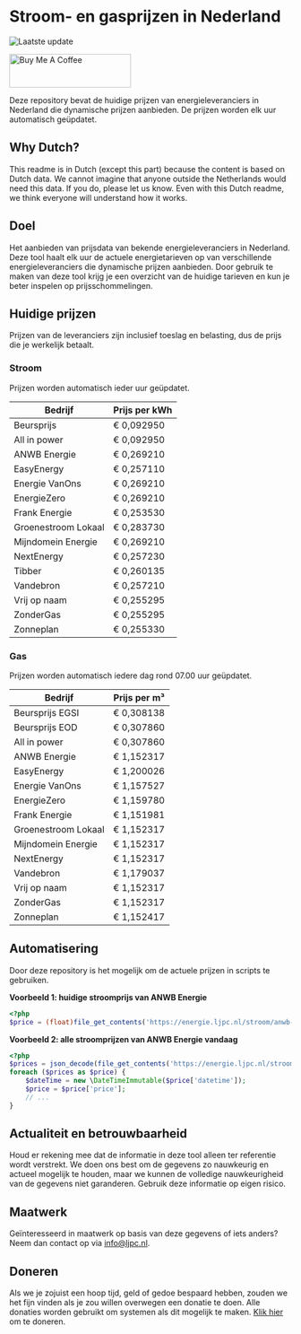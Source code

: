 # Stroom- en gasprijzen in Nederland

![Laatste update](https://img.shields.io/badge/laatste%20update-2025--05--01%2000%3A00%20CET-brightgreen)

<a href="https://www.buymeacoffee.com/Lars-" target="_blank"><img src="https://cdn.buymeacoffee.com/buttons/v2/default-orange.png" alt="Buy Me A Coffee" height="60" style="height: 60px !important;width: 217px !important;" ></a>

Deze repository bevat de huidige prijzen van energieleveranciers in Nederland die dynamische prijzen aanbieden. De prijzen worden elk uur automatisch geüpdatet.

## Why Dutch?

This readme is in Dutch (except this part) because the content is based on Dutch data. We cannot imagine that anyone outside the Netherlands would need this data. If you do, please let us know. Even with this Dutch readme, we think
everyone will understand how it works.

## Doel

Het aanbieden van prijsdata van bekende energieleveranciers in Nederland. Deze tool haalt elk uur de actuele energietarieven op van verschillende energieleveranciers die dynamische prijzen aanbieden. Door gebruik te maken van deze tool
krijg je een overzicht van de huidige tarieven en kun je beter inspelen op prijsschommelingen.

## Huidige prijzen

Prijzen van de leveranciers zijn inclusief toeslag en belasting, dus de prijs die je werkelijk betaalt.

### Stroom

Prijzen worden automatisch ieder uur geüpdatet.

 Bedrijf | Prijs per kWh 
---------|---------------
Beursprijs | € 0,092950
All in power | € 0,092950
ANWB Energie | € 0,269210
EasyEnergy | € 0,257110
Energie VanOns | € 0,269210
EnergieZero | € 0,269210
Frank Energie | € 0,253530
Groenestroom Lokaal | € 0,283730
Mijndomein Energie | € 0,269210
NextEnergy | € 0,257230
Tibber | € 0,260135
Vandebron | € 0,257210
Vrij op naam | € 0,255295
ZonderGas | € 0,255295
Zonneplan | € 0,255330


### Gas

Prijzen worden automatisch iedere dag rond 07.00 uur geüpdatet.

 Bedrijf | Prijs per m³ 
---------|--------------
Beursprijs EGSI | € 0,308138
Beursprijs EOD | € 0,307860
All in power | € 0,307860
ANWB Energie | € 1,152317
EasyEnergy | € 1,200026
Energie VanOns | € 1,157527
EnergieZero | € 1,159780
Frank Energie | € 1,151981
Groenestroom Lokaal | € 1,152317
Mijndomein Energie | € 1,152317
NextEnergy | € 1,152317
Vandebron | € 1,179037
Vrij op naam | € 1,152317
ZonderGas | € 1,152317
Zonneplan | € 1,152417


## Automatisering

Door deze repository is het mogelijk om de actuele prijzen in scripts te gebruiken.

**Voorbeeld 1: huidige stroomprijs van ANWB Energie**

```php
<?php
$price = (float)file_get_contents('https://energie.ljpc.nl/stroom/anwb-energie-nu.txt');

```

**Voorbeeld 2: alle stroomprijzen van ANWB Energie vandaag**

```php
<?php
$prices = json_decode(file_get_contents('https://energie.ljpc.nl/stroom/all-in-power-vandaag.json'),true);
foreach ($prices as $price) {
    $dateTime = new \DateTimeImmutable($price['datetime']);
    $price = $price['price'];
    // ...
}
```

## Actualiteit en betrouwbaarheid

Houd er rekening mee dat de informatie in deze tool alleen ter referentie wordt verstrekt. We doen ons best om de gegevens zo nauwkeurig en actueel mogelijk te houden, maar we kunnen de volledige nauwkeurigheid van de gegevens niet
garanderen. Gebruik deze informatie op eigen risico.

## Maatwerk

Geïnteresseerd in maatwerk op basis van deze gegevens of iets anders? Neem dan contact op
via [info@ljpc.nl](mailto:info@ljpc.nl?subject=Energie%20prijzen).

## Doneren

Als we je zojuist een hoop tijd, geld of gedoe bespaard hebben, zouden we het fijn vinden als je zou willen overwegen een
donatie te doen. Alle donaties worden gebruikt om systemen als dit mogelijk te
maken. [Klik hier](https://www.buymeacoffee.com/Lars-) om te doneren.

